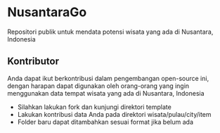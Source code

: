 # NusantaraGo
Repositori publik untuk mendata potensi wisata yang ada di Nusantara, Indonesia

## Kontributor
Anda dapat ikut berkontribusi dalam pengembangan open-source ini, dengan harapan dapat digunakan oleh orang-orang yang ingin menggunakan data tempat wisata yang ada di Nusantara, Indonesia
- Silahkan lakukan fork dan kunjungi direktori template
- Lakukan kontribusi data Anda pada direktori wisata/pulau/city/item
- Folder baru dapat ditambahkan sesuai format jika belum ada 
